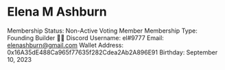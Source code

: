 # Elena M Ashburn

Membership Status: Non-Active Voting Member
Membership Type: Founding Builder 🧑‍🚀 
Discord Username: el#9777
Email: elenashburn@gmail.com
Wallet Address: 0x16A35dE488Ca965f77635f282Cdea2Ab2A896E91
Birthday: September 10, 2023